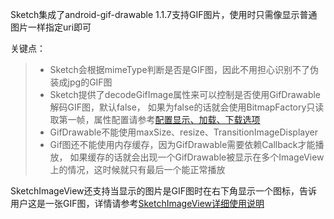 Sketch集成了android-gif-drawable 1.1.7支持GIF图片，使用时只需像显示普通图片一样指定uri即可

关键点：
>* Sketch会根据mimeType判断是否是GIF图，因此不用担心识别不了伪装成jpg的GIF图
>* Sketch提供了decodeGifImage属性来可以控制是否使用GifDrawable解码GIF图，默认false，
如果为false的话就会使用BitmapFactory只读取第一帧，属性配置请参考[配置显示、加载、下载选项](download_load_display_options.md)
>* GifDrawable不能使用maxSize、resize、TransitionImageDisplayer
>* Gif图还不能使用内存缓存，因为GifDrawable需要依赖Callback才能播放，
如果缓存的话就会出现一个GifDrawable被显示在多个ImageView上的情况，这时候就只有最后一个能正常播放

SketchImageView还支持当显示的图片是GIF图时在右下角显示一个图标，告诉用户这是一张GIF图，详情请参考[SketchImageView详细使用说明](sketch_image_view.md)